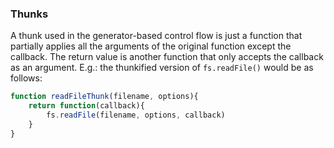 ### Thunks

A thunk used in the generator-based control flow is just a function that partially applies all the arguments of the original function except the callback. The return value is another function that only accepts the callback as an argument. E.g.: the thunkified version of `fs.readFile()` would be as follows:

```js
function readFileThunk(filename, options){
    return function(callback){
        fs.readFile(filename, options, callback)
    }
}
```